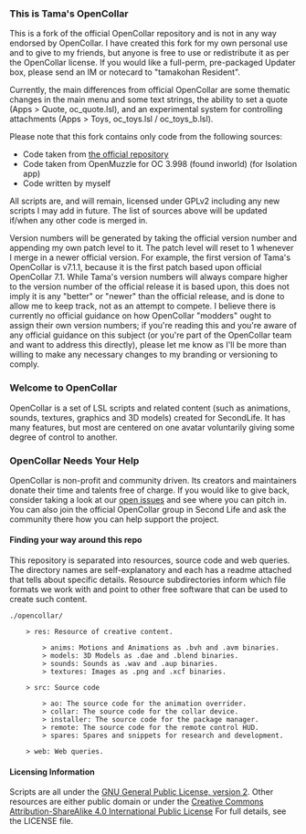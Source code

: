### This is Tama's OpenCollar

This is a fork of the official OpenCollar repository and is not in any way
endorsed by OpenCollar. I have created this fork for my own personal use and to
give to my friends, but anyone is free to use or redistribute it as per the
OpenCollar license. If you would like a full-perm, pre-packaged Updater box,
please send an IM or notecard to "tamakohan Resident".

Currently, the main differences from official OpenCollar are some thematic
changes in the main menu and some text strings, the ability to set a quote
(Apps > Quote, oc_quote.lsl), and an experimental system for controlling
attachments (Apps > Toys, oc_toys.lsl / oc_toys_b.lsl).

Please note that this fork contains only code from the following sources:
- Code taken from [the official repository](https://github.com/OpenCollarTeam/OpenCollar)
- Code taken from OpenMuzzle for OC 3.998 (found inworld) (for Isolation app)
- Code written by myself

All scripts are, and will remain, licensed under GPLv2 including any new scripts
I may add in future. The list of sources above will be updated if/when any other
code is merged in.

Version numbers will be generated by taking the official version number and
appending my own patch level to it. The patch level will reset to 1 whenever I
merge in a newer official version. For example, the first version of Tama's
OpenCollar is v7.1.1, because it is the first patch based upon official
OpenCollar 7.1. While Tama's version numbers will always compare higher to the
version number of the official release it is based upon, this does not imply it
is any "better" or "newer" than the official release, and is done to allow me
to keep track, not as an attempt to compete. I believe there is currently no
official guidance on how OpenCollar "modders" ought to assign their own version
numbers; if you're reading this and you're aware of any official guidance on
this subject (or you're part of the OpenCollar team and want to address this
directly), please let me know as I'll be more than willing to make any
necessary changes to my branding or versioning to comply.

### Welcome to OpenCollar

OpenCollar is a set of LSL scripts and related content (such as animations,
sounds, textures, graphics and 3D models) created for SecondLife.  It has many
features, but most are centered on one avatar voluntarily giving some degree of
control to another.

### OpenCollar Needs Your Help

OpenCollar is non-profit and community driven.  Its creators and maintainers
donate their time and talents free of charge.  If you would like to give back,
consider taking a look at our [open
issues](https://github.com/OpenCollarTeam/OpenCollar/issues) and see where you
can pitch in.  You can also join the official OpenCollar group in Second Life
and ask the community there how you can help support the project.

#### Finding your way around this repo

This repository is separated into resources, source code and web queries. The
directory names are self-explanatory and each has a readme attached that tells
about specific details. Resource subdirectories inform which file formats we
work with and point to other free software that can be used to create such
content.

```
./opencollar/

    > res: Resource of creative content.

        > anims: Motions and Animations as .bvh and .avm binaries.
        > models: 3D Models as .dae and .blend binaries.
        > sounds: Sounds as .wav and .aup binaries.
        > textures: Images as .png and .xcf binaries.

    > src: Source code

        > ao: The source code for the animation overrider.
        > collar: The source code for the collar device.
        > installer: The source code for the package manager.
        > remote: The source code for the remote control HUD.
        > spares: Spares and snippets for research and development.

    > web: Web queries.
```

#### Licensing Information

Scripts are all under the [GNU General Public License, version
2](http://www.gnu.org/licenses/gpl-2.0).  Other resources are either public
domain or under the [Creative Commons Attribution-ShareAlike 4.0 International
Public License](https://creativecommons.org/licenses/by-sa/4.0/)  For full
details, see the LICENSE file.
